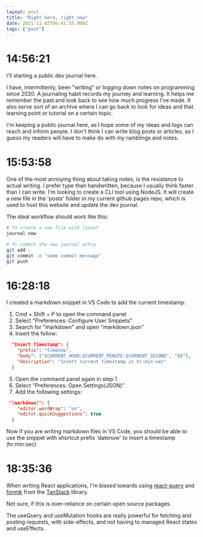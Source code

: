 ```yaml
---
layout: post
title: "Right here, right now"
date: 2021-11-02T06:41:55.998Z
tags: ["post"]
---
```


# 14:56:21

I'll starting a public dev journal here.

I have, intermittenly, been "writing" or logging down notes on programming since 2020. A journaling habit records my journey and learning. It helps me remember the past and look back to see how much progress I've made. It also serve sort of an archive where I can go back to look for ideas and that learning point or tutorial on a certain topic.

I'm keeping a public journal here, as I hope some of my ideas and logs can reach and inform people. I don't think I can write blog posts or articles, so I guess my readers will have to make do with my ramblings and notes.

# 15:53:58

One of the most annoying thing about taking notes, is the resistance to actual writing. I prefer type than handwritten, because I usually think faster than I can write. I'm looking to create a CLI tool using NodeJS. It will create a new file in the 'posts' folder in my current github pages repo, which is used to host this website and update the dev journal.

The ideal workflow should work like this:

```bash
# To create a new file with layout
journal new

# To commit the new journal entry
git add .
git commit -m "some commit message"
git push
```

# 16:28:18

I created a markdown snippet in VS Code to add the current timestamp.

1. Cmd + Shift + P to open the command panel
2. Select "Preferences: Configure User Snippets"
3. Search for "markdown" and open "markdown.json"
4. Insert the follow:

```json
  "Insert Timestamp": {
    "prefix": "timenow",
    "body": ["$CURRENT_HOUR:$CURRENT_MINUTE:$CURRENT_SECOND", "$0"],
    "description": "Insert current timestamp in hr:min:sec"
  }
```

5. Open the command panel again in step 1
6. Select "Preferences: Open Settings(JSON)"
7. Add the following settings:

```json
 "[markdown]": {
    "editor.wordWrap": "on",
    "editor.quickSuggestions": true
  }
```

Now if you are writing markdown files in VS Code, you should be able to use the snippet with shortcut prefix 'datenow' to insert a timestamp (hr:min:sec)

# 18:35:36

When writing React applications, I'm biased towards using [react-query](https://react-query.tanstack.com/) and [formik](https://formik.org/docs/overview) from the [TanStack](https://tanstack.com/) library.

Not sure, if this is over-reliance on certain open source packages.

The useQuery and useMutation hooks are really powerful for fetching and posting requests, with side-effects, and not having to managed React states and useEffects.
